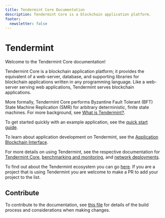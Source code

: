 ```yaml
---
title: Tendermint Core Documentation
description: Tendermint Core is a blockchain application platform.
footer:
  newsletter: false
---
```


# Tendermint

Welcome to the Tendermint Core documentation!

Tendermint Core is a blockchain application platform; it provides the equivalent
of a web-server, database, and supporting libraries for blockchain applications
written in any programming language. Like a web-server serving web applications,
Tendermint serves blockchain applications.

More formally, Tendermint Core performs Byzantine Fault Tolerant (BFT) State
Machine Replication (SMR) for arbitrary deterministic, finite state machines.
For more background, see [What is
Tendermint?](introduction/what-is-tendermint.md).

To get started quickly with an example application, see the [quick start
guide](introduction/quick-start.md).

To learn about application development on Tendermint, see the [Application
Blockchain
Interface](https://github.com/aakash4dev/tendermint/tree/v0.34.x/spec/abci).

For more details on using Tendermint, see the respective documentation for
[Tendermint Core](tendermint-core/), [benchmarking and monitoring](tools/), and
[network deployments](networks/).

To find out about the Tendermint ecosystem you can go
[here](https://github.com/tendermint/awesome#ecosystem). If you are a project
that is using Tendermint you are welcome to make a PR to add your project to the
list.

## Contribute

To contribute to the documentation, see [this
file](https://github.com/aakash4dev/tendermint/blob/main/docs/DOCS_README.md)
for details of the build process and considerations when making changes.
